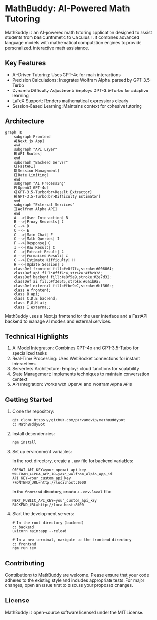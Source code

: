 # MathBuddy: AI-Powered Math Tutoring

MathBuddy is an AI-powered math tutoring application designed to assist students from basic arithmetic to Calculus 1. It combines advanced language models with mathematical computation engines to provide personalized, interactive math assistance.

## Key Features

- AI-Driven Tutoring: Uses GPT-4o for main interactions
- Precision Calculations: Integrates Wolfram Alpha, parsed by GPT-3.5-Turbo
- Dynamic Difficulty Adjustment: Employs GPT-3.5-Turbo for adaptive learning
- LaTeX Support: Renders mathematical expressions clearly
- Session-Based Learning: Maintains context for cohesive tutoring

## Architecture

```mermaid
graph TD
    subgraph Frontend
    A[Next.js App]
    end
    subgraph "API Layer"
    B[API Routes]
    end
    subgraph "Backend Server"
    C[FastAPI]
    D[Session Management]
    E[Rate Limiting]
    end
    subgraph "AI Processing"
    F[OpenAI GPT-4o]
    G[GPT-3.5-Turbo<br>Result Extractor]
    H[GPT-3.5-Turbo<br>Difficulty Estimator]
    end
    subgraph "External Services"
    I[Wolfram Alpha API]
    end
    A -->|User Interaction| B
    B -->|Proxy Requests| C
    C --> D
    C --> E
    C -->|Main Chat| F
    C -->|Math Queries| I
    F -->|Response| C
    I -->|Raw Result| C
    C -->|Extract Result| G
    G -->|Formatted Result| C
    C -->|Estimate Difficulty| H
    H -->|Update Session| D
    classDef frontend fill:#e0f7fa,stroke:#006064;
    classDef api fill:#fff9c4,stroke:#fbc02d;
    classDef backend fill:#e8f5e9,stroke:#2e7d32;
    classDef ai fill:#f3e5f5,stroke:#6a1b9a;
    classDef external fill:#fbe9e7,stroke:#bf360c;
    class A frontend;
    class B api;
    class C,D,E backend;
    class F,G,H ai;
    class I external;
```

MathBuddy uses a Next.js frontend for the user interface and a FastAPI backend to manage AI models and external services.

## Technical Highlights

1. AI Model Integration: Combines GPT-4o and GPT-3.5-Turbo for specialized tasks
2. Real-Time Processing: Uses WebSocket connections for instant interactions
3. Serverless Architecture: Employs cloud functions for scalability
4. State Management: Implements techniques to maintain conversation context
5. API Integration: Works with OpenAI and Wolfram Alpha APIs

## Getting Started

1. Clone the repository:
   ```
   git clone https://github.com/parvanovkp/MathBuddyBot
   cd MathBuddyBot
   ```

2. Install dependencies:
   ```
   npm install
   ```

3. Set up environment variables:
   
   In the root directory, create a `.env` file for backend variables:
   ```
   OPENAI_API_KEY=your_openai_api_key
   WOLFRAM_ALPHA_APP_ID=your_wolfram_alpha_app_id
   API_KEY=your_custom_api_key
   FRONTEND_URL=http://localhost:3000
   ```

   In the `frontend` directory, create a `.env.local` file:
   ```
   NEXT_PUBLIC_API_KEY=your_custom_api_key
   BACKEND_URL=http://localhost:8000
   ```

4. Start the development servers:
   ```
   # In the root directory (backend)
   cd backend
   uvicorn main:app --reload

   # In a new terminal, navigate to the frontend directory
   cd frontend
   npm run dev
   ```

## Contributing

Contributions to MathBuddy are welcome. Please ensure that your code adheres to the existing style and includes appropriate tests. For major changes, open an issue first to discuss your proposed changes.

## License

MathBuddy is open-source software licensed under the MIT License.